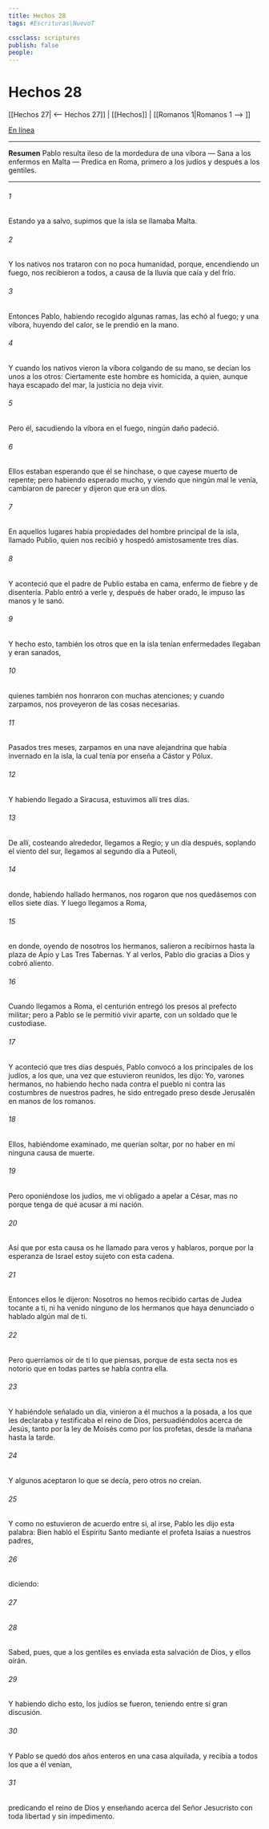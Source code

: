 ```yaml
---
title: Hechos 28
tags: #Escrituras\NuevoT

cssclass: scriptures
publish: false
people:
---
```


# Hechos 28
[[Hechos 27| <-- Hechos 27]] | [[Hechos]] | [[Romanos 1|Romanos 1 --> ]]

[En línea](https://churchofjesuschrist.org/study/scriptures/nt/acts/28?lang=spa)

---
__Resumen__
Pablo resulta ileso de la mordedura de una víbora — Sana a los enfermos en Malta — Predica en Roma, primero a los judíos y después a los gentiles.

---
###### 1 
Estando ya a salvo, supimos que la isla se llamaba Malta.

###### 2 
Y los nativos nos trataron con no poca humanidad, porque, encendiendo un fuego, nos recibieron a todos, a causa de la lluvia que caía y del frío.

###### 3 
Entonces Pablo, habiendo recogido algunas ramas, las echó al fuego; y una víbora, huyendo del calor, se le prendió en la mano.

###### 4 
Y cuando los nativos vieron la víbora colgando de su mano, se decían los unos a los otros: Ciertamente este hombre es homicida, a quien, aunque haya escapado del mar, la justicia no deja vivir.

###### 5 
Pero él, sacudiendo la víbora en el fuego, ningún daño padeció.

###### 6 
Ellos estaban esperando que él se hinchase, o que cayese muerto de repente; pero habiendo esperado mucho, y viendo que ningún mal le venía, cambiaron de parecer y dijeron que era un dios.

###### 7 
En aquellos lugares había propiedades del hombre principal de la isla, llamado Publio, quien nos recibió y hospedó amistosamente tres días.

###### 8 
Y aconteció que el padre de Publio estaba en cama, enfermo de fiebre y de disentería. Pablo entró a verle y, después de haber orado, le impuso las manos y le sanó.

###### 9 
Y hecho esto, también los otros que en la isla tenían enfermedades llegaban y eran sanados,

###### 10 
quienes también nos honraron con muchas atenciones; y cuando zarpamos, nos proveyeron de las cosas necesarias.

###### 11 
Pasados tres meses, zarpamos en una nave alejandrina que había invernado en la isla, la cual tenía por enseña a Cástor y Pólux.

###### 12 
Y habiendo llegado a Siracusa, estuvimos allí tres días.

###### 13 
De allí, costeando alrededor, llegamos a Regio; y un día después, soplando el viento del sur, llegamos al segundo día a Puteoli,

###### 14 
donde, habiendo hallado hermanos, nos rogaron que nos quedásemos con ellos siete días. Y luego llegamos a Roma,

###### 15 
en donde, oyendo de nosotros los hermanos, salieron a recibirnos hasta la plaza de Apio y Las Tres Tabernas. Y al verlos, Pablo dio gracias a Dios y cobró aliento.

###### 16 
Cuando llegamos a Roma, el centurión entregó los presos al prefecto militar; pero a Pablo se le permitió vivir aparte, con un soldado que le custodiase.

###### 17 
Y aconteció que tres días después, Pablo convocó a los principales de los judíos, a los que, una vez que estuvieron reunidos, les dijo: Yo, varones hermanos, no habiendo hecho nada contra el pueblo ni contra las costumbres de nuestros padres, he sido entregado preso desde Jerusalén en manos de los romanos.

###### 18 
Ellos, habiéndome examinado, me querían soltar, por no haber en mí ninguna causa de muerte.

###### 19 
Pero oponiéndose los judíos, me vi obligado a apelar a César, mas no porque tenga de qué acusar a mi nación.

###### 20 
Así que por esta causa os he llamado para veros y hablaros, porque por la esperanza de Israel estoy sujeto con esta cadena.

###### 21 
Entonces ellos le dijeron: Nosotros no hemos recibido cartas de Judea tocante a ti, ni ha venido ninguno de los hermanos que haya denunciado o hablado algún mal de ti.

###### 22 
Pero querríamos oír de ti lo que piensas, porque de esta secta nos es notorio que en todas partes se habla contra ella.

###### 23 
Y habiéndole señalado un día, vinieron a él muchos a la posada, a los que les declaraba y testificaba el reino de Dios, persuadiéndolos acerca de Jesús, tanto por la ley de Moisés como por los profetas, desde la mañana hasta la tarde.

###### 24 
Y algunos aceptaron lo que se decía, pero otros no creían.

###### 25 
Y como no estuvieron de acuerdo entre sí, al irse, Pablo les dijo esta palabra: Bien habló el Espíritu Santo mediante el profeta Isaías a nuestros padres,

###### 26 
diciendo:

###### 27 


###### 28 
Sabed, pues, que a los gentiles es enviada esta salvación de Dios, y ellos oirán.

###### 29 
Y habiendo dicho esto, los judíos se fueron, teniendo entre sí gran discusión.

###### 30 
Y Pablo se quedó dos años enteros en una casa alquilada, y recibía a todos los que a él venían,

###### 31 
predicando el reino de Dios y enseñando acerca del Señor Jesucristo con toda libertad y sin impedimento.

